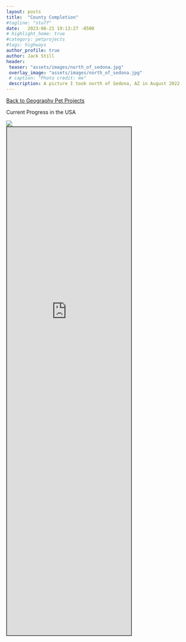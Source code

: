 ```yaml
---
layout: posts
title:  "County Completion"
#tagline: "stuff"
date:   2023-06-21 19:13:27 -0500
# highlight_home: true
#category: petprojects
#tags: highways
author_profile: true
author: Jack Still
header:
 teaser: "assets/images/north_of_sedona.jpg"
 overlay_image: "assets/images/north_of_sedona.jpg"
 # caption: "Photo credit: me"
 description: A picture I took north of Sedona, AZ in August 2022
---
```

[Back to Geography Pet Projects](/petprojects/2024/07/10/geography.html)


Current Progress in the USA

<img src="https://mob-rule.com/user-gifs/USA/jtstill.gif">

<!--<div class="iframeContainerMobrule">
<iframe
  src="https://www.mob-rule.com/user/jtstill"
  style="width:100vh; height:500px;"
  scrolling="no"
  class="iframeContentMobrule"
></iframe>
</div>-->


<div style="position: relative; overflow: hidden; left: 0px; top: 0px; border: solid 2px #555; width:333px; height:1365px; pointer-events:none">
<div style="overflow: hidden; margin-top: 0px; margin-left: 0px;">

<iframe src="https://www.mob-rule.com/user/jtstill" scrolling="no" style="height: 1740px; border: 0px none; width: 550px; margin-top: -375px; margin-left: -115px; ">
</iframe>
</div>
</div>